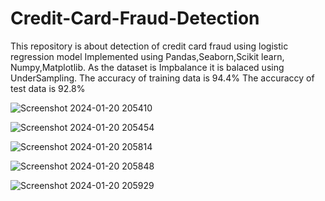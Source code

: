 # Credit-Card-Fraud-Detection
This repository is about detection of credit card fraud using logistic regression model
Implemented using Pandas,Seaborn,Scikit learn, Numpy,Matplotlib.
As the dataset is Impbalance it is balaced using UnderSampling.
The accuracy of training data is 94.4%
The accuraccy of test data is 92.8%

![Screenshot 2024-01-20 205410](https://github.com/Anand152002/Credit-Card-Fraud-Detection/assets/84716645/445633f3-3a98-4cdd-9bcd-6ea746ceada5)

![Screenshot 2024-01-20 205454](https://github.com/Anand152002/Credit-Card-Fraud-Detection/assets/84716645/0b16e3ae-f1d2-4a7f-8222-dd6807ca555b)

![Screenshot 2024-01-20 205814](https://github.com/Anand152002/Credit-Card-Fraud-Detection/assets/84716645/fa76ad74-152d-4483-9fff-0e2ddaa32d3c)

![Screenshot 2024-01-20 205848](https://github.com/Anand152002/Credit-Card-Fraud-Detection/assets/84716645/78627ee0-8e84-44aa-a9fd-a4766422d946)

![Screenshot 2024-01-20 205929](https://github.com/Anand152002/Credit-Card-Fraud-Detection/assets/84716645/3f559cf4-00a5-47ea-a0e5-9e6bf0ff4173)
